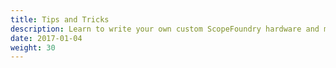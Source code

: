 ```yaml
---
title: Tips and Tricks
description: Learn to write your own custom ScopeFoundry hardware and measurement plugins.
date: 2017-01-04
weight: 30
---
```


